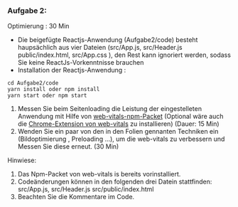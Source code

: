 ### Aufgabe 2: 
Optimierung : 30 Min
* Die beigefügte Reactjs-Anwendung (Aufgabe2/code) besteht haupsächlich aus vier Dateien (src/App.js, src/Header.js public/index.html, src/App.css ), den Rest kann ignoriert werden, sodass Sie keine ReactJs-Vorkenntnisse brauchen 
* Installation der Reactjs-Anwendung : 
```
cd Aufgabe2/code
yarn install oder npm install
yarn start oder npm start
```
1. Messen Sie beim Seitenloading die Leistung der eingestelleten Anwendung mit Hilfe von [web-vitals-npm-Packet](https://www.npmjs.com/package/web-vitals) 
(Optional wäre auch die [Chrome-Extension von web-vitals](https://chrome.google.com/webstore/detail/web-vitals/ahfhijdlegdabablpippeagghigmibma) zu installieren) (Dauer: 15 Min)
1. Wenden Sie ein paar von den in den Folien gennanten Techniken ein (Bildoptimierung , Preloading ...), um die web-vitals zu verbessern und Messen Sie diese erneut. (30 Min)

Hinwiese: 
1. Das Npm-Packet von web-vitals is bereits vorinstalliert.
1. Codeänderungen können in den folgenden drei Datein stattfinden: src/App.js, src/Header.js src/public/index.html 
1. Beachten Sie die Kommentare im Code.
